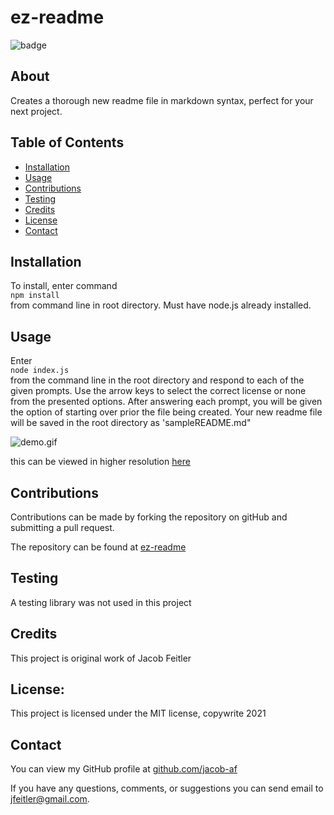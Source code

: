 # ez-readme

![badge](https://img.shields.io/badge/license-MIT-brightgreen)

## About

Creates a thorough new readme file in markdown syntax, perfect for your next project.

## Table of Contents

- [Installation](#Installation)
- [Usage](#Usage)
- [Contributions](#Contributions)
- [Testing](#Testing)
- [Credits](#Credits)
- [License](#License)
- [Contact](#Contact)

## Installation

To install, enter command  
`npm install`  
from command line in root directory. Must have node.js already installed.

## Usage

Enter  
`node index.js`  
from the command line in the root directory and respond to each of the given prompts. Use the arrow keys to select the correct license or none from the presented options. After answering each prompt, you will be given the option of starting over prior the file being created. Your new readme file will be saved in the root directory as 'sampleREADME.md"

![demo.gif](./assets/gif/ez-readme-demo.gif)

this can be viewed in higher resolution [here](https://drive.google.com/file/d/1ZxPekefZRIx-Nv1Csxf1PzD0n-aUP1CP/view)

## Contributions

Contributions can be made by forking the repository on gitHub and submitting a pull request.

The repository can be found at [ez-readme](https://github.com/jacob-af/ez-readme)

## Testing

A testing library was not used in this project

## Credits

This project is original work of Jacob Feitler

## License:

This project is licensed under the MIT license, copywrite 2021

## Contact

You can view my GitHub profile at [github.com/jacob-af](https://github.com/jacob-af)

If you have any questions, comments, or suggestions you can send email to <jfeitler@gmail.com>.
